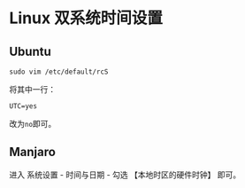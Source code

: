 # Linux 双系统时间设置

## Ubuntu

```shell
sudo vim /etc/default/rcS
```

将其中一行：

```shell
UTC=yes
```

改为`no`即可。

## Manjaro

进入 系统设置 - 时间与日期 - 勾选 【本地时区的硬件时钟】 即可。